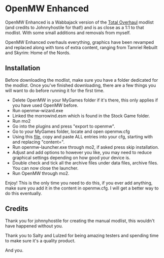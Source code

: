 # OpenMW Enhanced

OpenMW Enhanced is a Wabbajack version of the [Total Overhaul](https://modding-openmw.com/lists/total-overhaul/) modlist (and credits to Johnnyhostile for that!) and is as close as a 1:1 to that modlist. With some small additions and removals from myself.

OpenMW Enhanced overhauls everything, graphics have been revamped and replaced along with tons of extra content, ranging from Tamriel Rebuilt and Skyrim: Home of the Nords.
## Installation

Before downloading the modlist, make sure you have a folder dedicated for the modlist.
Once you've finished downloading, there are a few things you will want to do before running it for the first time.

- Delete OpenMW in your MyGames folder if it's there, this only applies if you have used OpenMW before.
- Run openmw-wizard.exe
- Linked the morrowind.esm which is found in the Stock Game folder.
- Run mo2
- Go into the plugins and press "export to openmw".
- Go to your MyGames folder, locate and open openmw.cfg
- Using this [file](https://github.com/LeArby/OpenMW-Enhanced/blob/main/openmw.cfg), copy and paste ALL entries into your cfg, starting with and replacing "content=".
- Run openmw-launcher.exe through mo2, if asked press skip installation.
- Adjust and add options to however you like, you may need to reduce graphical settings depending on how good your device is.
- Double check and tick all the archive files under data files, archive files. You can now close the launcher.
- Run OpenMW through mo2.

Enjoy!
This is the only time you need to do this, if you ever add anything, make sure you add it in the content in openmw.cfg. I will get a better way to do this eventually.

## Credits

Thank you for johnnyhostile for creating the manual modlist, this wouldn't have happened without you.

Thank you to Salty and Lulzed for being amazing testers and spending time to make sure it's a quality product.

And you.

